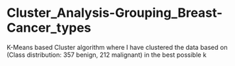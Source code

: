 # Cluster_Analysis-Grouping_Breast-Cancer_types
K-Means based Cluster algorithm where I have clustered the data based on (Class distribution: 357 benign, 212 malignant) in the best possible k
